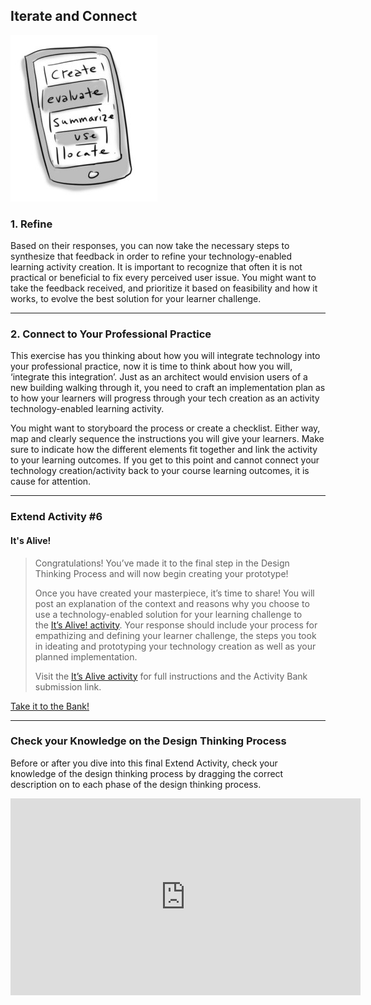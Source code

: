 ## Iterate and Connect

![A smartphone with the words create, evaluate, summarize, use and locate](images/phone.jpg)

### 1. Refine

Based on their responses, you can now take the necessary steps to synthesize that feedback in order to refine your technology-enabled learning activity creation. It is important to recognize that often it is not practical or beneficial to fix every perceived user issue. You might want to take the feedback received, and prioritize it based on feasibility and how it works, to evolve the best solution for your learner challenge.

* * *

### 2. Connect to Your Professional Practice

This exercise has you thinking about how you will integrate technology into your professional practice, now it is time to think about how you will, ‘integrate this integration’. Just as an architect would envision users of a new building walking through it, you need to craft an implementation plan as to how your learners will progress through your tech creation as an activity technology-enabled learning activity.

You might want to storyboard the process or create a checklist. Either way, map and clearly sequence the instructions you will give your learners. Make sure to indicate how the different elements fit together and link the activity to your learning outcomes. If you get to this point and cannot connect your technology creation/activity back to your course learning outcomes, it is cause for attention.

* * *

### Extend Activity #6
#### It's Alive!
> Congratulations! You’ve made it to the final step in the Design Thinking Process and will now begin creating your prototype!
>
> Once you have created your masterpiece, it’s time to share! You will post an explanation of the context and reasons why you choose to use a technology-enabled solution for your learning challenge to the [It’s Alive! activity](https://elearn.waikato.ac.nz/mod/forum/view.php?id=1649801). Your response should include your process for empathizing and defining your learner challenge, the steps you took in ideating and prototyping your technology creation as well as your planned implementation.
>
> Visit the [It’s Alive activity](https://elearn.waikato.ac.nz/mod/forum/view.php?id=1649801) for full instructions and the Activity Bank submission link.

[Take it to the Bank!](https://elearn.waikato.ac.nz/mod/forum/view.php?id=1649801 ":class=button")

* * *

### Check your Knowledge on the Design Thinking Process

Before or after you dive into this final Extend Activity, check your knowledge of the design thinking process by dragging the correct description on to each phase of the design thinking process.

<iframe width="560" height="315" src="https://harlows.github.io/design-thinking-drag-and-drop.html" style="border:none;"></iframe>
